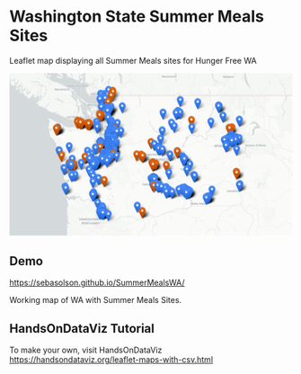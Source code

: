 # Washington State Summer Meals Sites
Leaflet map displaying all Summer Meals sites for Hunger Free WA

![Screenshot of map](leaflet-map-csv.png)

## Demo
https://sebasolson.github.io/SummerMealsWA/

Working map of WA with Summer Meals Sites.

## HandsOnDataViz Tutorial
To make your own, visit HandsOnDataViz
https://handsondataviz.org/leaflet-maps-with-csv.html


